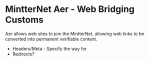 # MintterNet Aer - Web Bridging Customs

Aer allows web sites to join the MintterNet, allowing web links to be converted into permanent verifiable content.

- Headers/Meta - Specify the way for 
- Redirects?